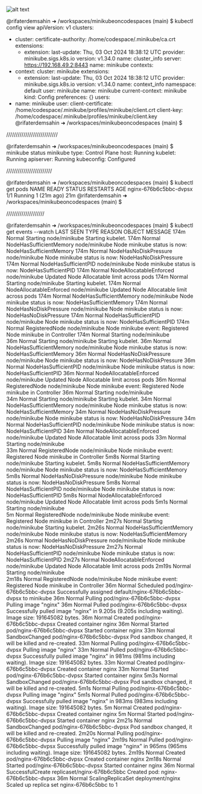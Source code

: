![alt text](/Resources/minikube.mdimg)

@rifaterdemsahin ➜ /workspaces/minikubeoncodespaces (main) $ kubectl config view
apiVersion: v1
clusters:
- cluster:
    certificate-authority: /home/codespace/.minikube/ca.crt
    extensions:
    - extension:
        last-update: Thu, 03 Oct 2024 18:38:12 UTC
        provider: minikube.sigs.k8s.io
        version: v1.34.0
      name: cluster_info
    server: https://192.168.49.2:8443
  name: minikube
contexts:
- context:
    cluster: minikube
    extensions:
    - extension:
        last-update: Thu, 03 Oct 2024 18:38:12 UTC
        provider: minikube.sigs.k8s.io
        version: v1.34.0
      name: context_info
    namespace: default
    user: minikube
  name: minikube
current-context: minikube
kind: Config
preferences: {}
users:
- name: minikube
  user:
    client-certificate: /home/codespace/.minikube/profiles/minikube/client.crt
    client-key: /home/codespace/.minikube/profiles/minikube/client.key
@rifaterdemsahin ➜ /workspaces/minikubeoncodespaces (main) $ 

///////////////////////////

@rifaterdemsahin ➜ /workspaces/minikubeoncodespaces (main) $ minikube status
minikube
type: Control Plane
host: Running
kubelet: Running
apiserver: Running
kubeconfig: Configured

////////////////////////

@rifaterdemsahin ➜ /workspaces/minikubeoncodespaces (main) $ kubectl get pods
NAME                     READY   STATUS    RESTARTS      AGE
nginx-676b6c5bbc-dvpsx   1/1     Running   1 (21m ago)   21m
@rifaterdemsahin ➜ /workspaces/minikubeoncodespaces (main) $ 


////////////////////

@rifaterdemsahin ➜ /workspaces/minikubeoncodespaces (main) $ kubectl get events --watch
LAST SEEN   TYPE     REASON                    OBJECT                        MESSAGE
174m        Normal   Starting                  node/minikube                 Starting kubelet.
174m        Normal   NodeHasSufficientMemory   node/minikube                 Node minikube status is now: NodeHasSufficientMemory
174m        Normal   NodeHasNoDiskPressure     node/minikube                 Node minikube status is now: NodeHasNoDiskPressure
174m        Normal   NodeHasSufficientPID      node/minikube                 Node minikube status is now: NodeHasSufficientPID
174m        Normal   NodeAllocatableEnforced   node/minikube                 Updated Node Allocatable limit across pods
174m        Normal   Starting                  node/minikube                 Starting kubelet.
174m        Normal   NodeAllocatableEnforced   node/minikube                 Updated Node Allocatable limit across pods
174m        Normal   NodeHasSufficientMemory   node/minikube                 Node minikube status is now: NodeHasSufficientMemory
174m        Normal   NodeHasNoDiskPressure     node/minikube                 Node minikube status is now: NodeHasNoDiskPressure
174m        Normal   NodeHasSufficientPID      node/minikube                 Node minikube status is now: NodeHasSufficientPID
174m        Normal   RegisteredNode            node/minikube                 Node minikube event: Registered Node minikube in Controller
174m        Normal   Starting                  node/minikube                 
36m         Normal   Starting                  node/minikube                 Starting kubelet.
36m         Normal   NodeHasSufficientMemory   node/minikube                 Node minikube status is now: NodeHasSufficientMemory
36m         Normal   NodeHasNoDiskPressure     node/minikube                 Node minikube status is now: NodeHasNoDiskPressure
36m         Normal   NodeHasSufficientPID      node/minikube                 Node minikube status is now: NodeHasSufficientPID
36m         Normal   NodeAllocatableEnforced   node/minikube                 Updated Node Allocatable limit across pods
36m         Normal   RegisteredNode            node/minikube                 Node minikube event: Registered Node minikube in Controller
36m         Normal   Starting                  node/minikube                 
34m         Normal   Starting                  node/minikube                 Starting kubelet.
34m         Normal   NodeHasSufficientMemory   node/minikube                 Node minikube status is now: NodeHasSufficientMemory
34m         Normal   NodeHasNoDiskPressure     node/minikube                 Node minikube status is now: NodeHasNoDiskPressure
34m         Normal   NodeHasSufficientPID      node/minikube                 Node minikube status is now: NodeHasSufficientPID
34m         Normal   NodeAllocatableEnforced   node/minikube                 Updated Node Allocatable limit across pods
33m         Normal   Starting                  node/minikube                 
33m         Normal   RegisteredNode            node/minikube                 Node minikube event: Registered Node minikube in Controller
5m8s        Normal   Starting                  node/minikube                 Starting kubelet.
5m8s        Normal   NodeHasSufficientMemory   node/minikube                 Node minikube status is now: NodeHasSufficientMemory
5m8s        Normal   NodeHasNoDiskPressure     node/minikube                 Node minikube status is now: NodeHasNoDiskPressure
5m8s        Normal   NodeHasSufficientPID      node/minikube                 Node minikube status is now: NodeHasSufficientPID
5m8s        Normal   NodeAllocatableEnforced   node/minikube                 Updated Node Allocatable limit across pods
5m1s        Normal   Starting                  node/minikube                 
5m          Normal   RegisteredNode            node/minikube                 Node minikube event: Registered Node minikube in Controller
2m27s       Normal   Starting                  node/minikube                 Starting kubelet.
2m26s       Normal   NodeHasSufficientMemory   node/minikube                 Node minikube status is now: NodeHasSufficientMemory
2m26s       Normal   NodeHasNoDiskPressure     node/minikube                 Node minikube status is now: NodeHasNoDiskPressure
2m27s       Normal   NodeHasSufficientPID      node/minikube                 Node minikube status is now: NodeHasSufficientPID
2m27s       Normal   NodeAllocatableEnforced   node/minikube                 Updated Node Allocatable limit across pods
2m19s       Normal   Starting                  node/minikube                 
2m18s       Normal   RegisteredNode            node/minikube                 Node minikube event: Registered Node minikube in Controller
36m         Normal   Scheduled                 pod/nginx-676b6c5bbc-dvpsx    Successfully assigned default/nginx-676b6c5bbc-dvpsx to minikube
36m         Normal   Pulling                   pod/nginx-676b6c5bbc-dvpsx    Pulling image "nginx"
36m         Normal   Pulled                    pod/nginx-676b6c5bbc-dvpsx    Successfully pulled image "nginx" in 9.205s (9.205s including waiting). Image size: 191645082 bytes.
36m         Normal   Created                   pod/nginx-676b6c5bbc-dvpsx    Created container nginx
36m         Normal   Started                   pod/nginx-676b6c5bbc-dvpsx    Started container nginx
33m         Normal   SandboxChanged            pod/nginx-676b6c5bbc-dvpsx    Pod sandbox changed, it will be killed and re-created.
33m         Normal   Pulling                   pod/nginx-676b6c5bbc-dvpsx    Pulling image "nginx"
33m         Normal   Pulled                    pod/nginx-676b6c5bbc-dvpsx    Successfully pulled image "nginx" in 981ms (981ms including waiting). Image size: 191645082 bytes.
33m         Normal   Created                   pod/nginx-676b6c5bbc-dvpsx    Created container nginx
33m         Normal   Started                   pod/nginx-676b6c5bbc-dvpsx    Started container nginx
5m3s        Normal   SandboxChanged            pod/nginx-676b6c5bbc-dvpsx    Pod sandbox changed, it will be killed and re-created.
5m1s        Normal   Pulling                   pod/nginx-676b6c5bbc-dvpsx    Pulling image "nginx"
5m1s        Normal   Pulled                    pod/nginx-676b6c5bbc-dvpsx    Successfully pulled image "nginx" in 983ms (983ms including waiting). Image size: 191645082 bytes.
5m          Normal   Created                   pod/nginx-676b6c5bbc-dvpsx    Created container nginx
5m          Normal   Started                   pod/nginx-676b6c5bbc-dvpsx    Started container nginx
2m21s       Normal   SandboxChanged            pod/nginx-676b6c5bbc-dvpsx    Pod sandbox changed, it will be killed and re-created.
2m20s       Normal   Pulling                   pod/nginx-676b6c5bbc-dvpsx    Pulling image "nginx"
2m19s       Normal   Pulled                    pod/nginx-676b6c5bbc-dvpsx    Successfully pulled image "nginx" in 965ms (965ms including waiting). Image size: 191645082 bytes.
2m19s       Normal   Created                   pod/nginx-676b6c5bbc-dvpsx    Created container nginx
2m18s       Normal   Started                   pod/nginx-676b6c5bbc-dvpsx    Started container nginx
36m         Normal   SuccessfulCreate          replicaset/nginx-676b6c5bbc   Created pod: nginx-676b6c5bbc-dvpsx
36m         Normal   ScalingReplicaSet         deployment/nginx              Scaled up replica set nginx-676b6c5bbc to 1
